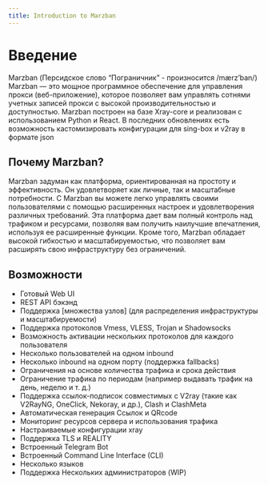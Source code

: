 ```yaml
---
title: Introduction to Marzban
---
```


# Введение
Marzban (Персидское слово “Пограничник” - произносится /mærz’ban/)
Marzban — это мощное программное обеспечение для управления прокси (веб-приложение), которое позволяет вам управлять сотнями учетных записей прокси с высокой производительностью и доступностью. Marzban построен на базе Xray-core и реализован с использованием Python и React.
В последних обновлениях есть возможность кастомизировать конфигурации для sing-box и v2ray в формате json

## Почему Marzban?

Marzban задуман как платформа, ориентированная на простоту и эффективность. Он удовлетворяет как личные, так и масштабные потребности. С Marzban вы можете легко управлять своими пользователями с помощью расширенных настроек и удовлетворения различных требований. Эта платформа дает вам полный контроль над трафиком и ресурсами, позволяя вам получить наилучшие впечатления, используя ее расширенные функции. Кроме того, Marzban обладает высокой гибкостью и масштабируемостью, что позволяет вам расширять свою инфраструктуру без ограничений.

## Возможности
- Готовый Web UI
- REST API бэкэнд
- Поддержка [множества узлов] (для распределения инфраструктуры и масштабируемости)
- Поддержка протоколов Vmess, VLESS, Trojan и Shadowsocks
- Возможность активации нескольких протоколов для каждого пользователя
- Несколько пользователей на одном inbound
- Несколько inbound на одном порту (поддержка fallbacks)
- Ограничения на основе количества трафика и срока действия
- Ограничение трафика по периодам (например выдавать трафик на день, неделю и т. д.)
- Поддержка ссылок-подписок совместимых с V2ray (такие как V2RayNG, OneClick, Nekoray, и др.), Clash и ClashMeta
- Автоматическая генерация Ссылок и QRcode
- Мониторинг ресурсов сервера и использования трафика
- Настраиваемые конфигурации xray
- Поддержка TLS и REALITY
- Встроенный Telegram Bot
- Встроенный Command Line Interface (CLI)
- Несколько языков
- Поддержка Нескольких администраторов (WIP)
